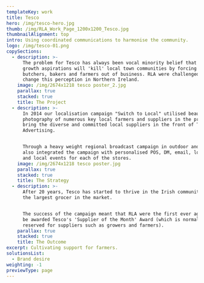 ```yaml
---
templateKey: work
title: Tesco
hero: /img/tesco-hero.jpg
thumb: /img/RLA_Work_Page_1200x1200_Tesco.jpg
thumbnailAlignment: top
intro: Using coordinated communications to harmonise the community.
logo: /img/tesco-01.png
copySections:
  - description: >-
      The problem for Tesco has always been vocal minority belief that their
      growth aspirations will 'kill' local town communities by forcing local
      butchers, bakers and farmers out of business. RLA were challenged to help
      change this perception in Northern Ireland.
    image: /img/2674x1218 tesco poster_2.jpg
    parallax: true
    stacked: true
    title: The Project
  - description: >-
      In 2014 our localisation campaign "Switch to Local" utilised beautiful
      photography of numerous key local farmers and suppliers in the province to
      bring the diverse and committed local suppliers in the front of Tesco
      Advertising. 


      Through a heavy weight regional broadcast campaign in outdoor and press we
      also integrated the campaign with personalised POS, DM, email, local press
      and local events for each of the stores.
    image: /img/2674x1218 tesco poster.jpg
    parallax: true
    stacked: true
    title: The Strategy
  - description: >-
      After 20 years, Tesco has started to thrive in the Irish community and now
      the largest grocer in the market.


      The success of the campaign meant that RLA were the first ever agency to
      be awarded Tesco's 'Supplier of the Month' Award (which is normally
      reserved for suppliers such as growers and farmers).
    parallax: true
    stacked: true
    title: The Outcome
excerpt: Cultivating support for farmers.
solutionsList:
  - Brand desire
weighting: -1
previewType: page
---
```


